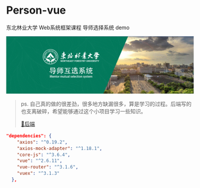 # Person-vue

 东北林业大学 Web系统框架课程  导师选择系统 demo 

![image-20200519002133178](./md-assets/image-20200519002133178.png)



> ps. 自己真的做的很差劲，很多地方缺漏很多，算是学习的过程。后端写的也支离破碎，希望能够通过这个小项目学习一些知识。
>
> [:runner:后端](https://github.com/BakaRice/PersonnelManagementSystem)

```json
"dependencies": {
    "axios": "^0.19.2",
    "axios-mock-adapter": "^1.18.1",
    "core-js": "^3.6.4",
    "vue": "^2.6.11",
    "vue-router": "^3.1.6",
    "vuex": "^3.1.3"
  },
```
















